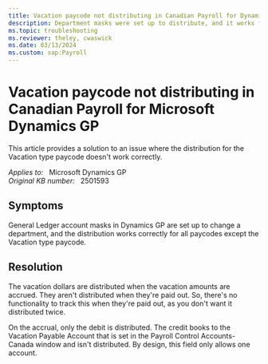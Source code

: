 ```yaml
---
title: Vacation paycode not distributing in Canadian Payroll for Dynamics GP
description: Department masks were set up to distribute, and it works for all paycodes except the Vacation type paycode. This article provides a solution to this issue.
ms.topic: troubleshooting
ms.reviewer: theley, cwaswick
ms.date: 03/13/2024
ms.custom: sap:Payroll
---
```

# Vacation paycode not distributing in Canadian Payroll for Microsoft Dynamics GP

This article provides a solution to an issue where the distribution for the Vacation type paycode doesn't work correctly.

_Applies to:_ &nbsp; Microsoft Dynamics GP  
_Original KB number:_ &nbsp; 2501593

## Symptoms

General Ledger account masks in Dynamics GP are set up to change a department, and the distribution works correctly for all paycodes except the Vacation type paycode.

## Resolution

The vacation dollars are distributed when the vacation amounts are accrued. They aren't distributed when they're paid out. So, there's no functionality to track this when they're paid out, as you don't want it distributed twice.

On the accrual, only the debit is distributed. The credit books to the Vacation Payable Account that is set in the Payroll Control Accounts-Canada window and isn't distributed. By design, this field only allows one account.
